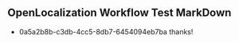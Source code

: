 ## OpenLocalization Workflow Test MarkDown
* 0a5a2b8b-c3db-4cc5-8db7-6454094eb7ba thanks!

<!--HONumber=Jul16_HO5-->


